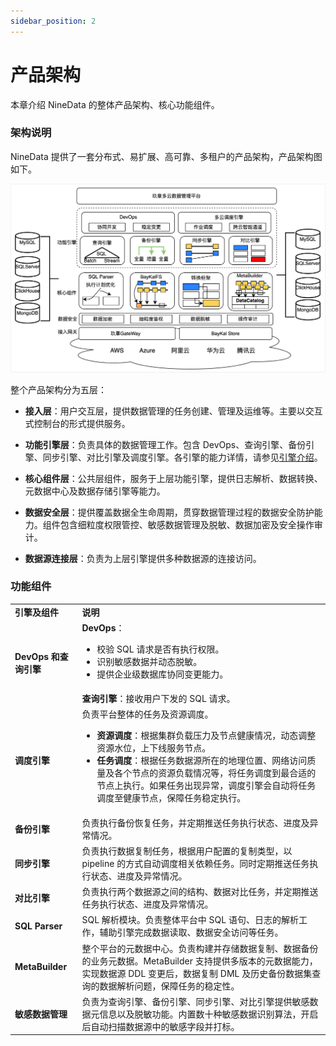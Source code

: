 ```yaml
---
sidebar_position: 2
---
```




# 产品架构


本章介绍 NineData 的整体产品架构、核心功能组件。

### 架构说明

NineData 提供了一套分布式、易扩展、高可靠、多租户的产品架构，产品架构图如下。

![architecture](image/architecture.png)

整个产品架构分为五层：

- **接入层**：用户交互层，提供数据管理的任务创建、管理及运维等。主要以交互式控制台的形式提供服务。
- **功能引擎层**：负责具体的数据管理工作。包含 DevOps、查询引擎、备份引擎、同步引擎、对比引擎及调度引擎。各引擎的能力详情，请参见[引擎介绍](#jump)。

- **核心组件层**：公共层组件，服务于上层功能引擎，提供日志解析、数据转换、元数据中心及数据存储引擎等能力。

- **数据安全层**：提供覆盖数据全生命周期，贯穿数据管理过程的数据安全防护能力。组件包含细粒度权限管控、敏感数据管理及脱敏、数据加密及安全操作审计。

- **数据源连接层**：负责为上层引擎提供多种数据源的连接访问。

### <span id="jump">功能组件</span>

<table>
  <tr>
    <td><b>引擎及组件</b></td>
    <td><b>说明</b></td>
  </tr>
  <tr>
    <td rowspan="2"><b>DevOps 和查询引擎</b></td>
    <td><b>DevOps</b>：
      <ul>
        <li>校验 SQL 请求是否有执行权限。</li>
        <li>识别敏感数据并动态脱敏。</li>
        <li>提供企业级数据库协同变更能力。</li>
      </ul></td>
  </tr>
  <tr>
    <td><b>查询引擎</b>：接收用户下发的 SQL 请求。</td>
  </tr>
  <tr>
    <td><b>调度引擎</b></td>
    <td>负责平台整体的任务及资源调度。
      <ul>
        <li><b>资源调度</b>：根据集群负载压力及节点健康情况，动态调整资源水位，上下线服务节点。</li>
        <li><b>任务调度</b>：根据任务数据源所在的地理位置、网络访问质量及各个节点的资源负载情况等，将任务调度到最合适的节点上执行。如果任务出现异常，调度引擎会自动将任务调度至健康节点，保障任务稳定执行。</li>
      </ul>
    </td>
  </tr>
  <tr>
    <td><b>备份引擎</b></td>
    <td>负责执行备份恢复任务，并定期推送任务执行状态、进度及异常情况。</td>
  </tr>
  <tr>
    <td><b>同步引擎</b></td>
    <td>负责执行数据复制任务，根据用户配置的复制类型，以 pipeline 的方式自动调度相关依赖任务。同时定期推送任务执行状态、进度及异常情况。</td>
  </tr>
  <tr>
    <td><b>对比引擎</b></td>
    <td>负责执行两个数据源之间的结构、数据对比任务，并定期推送任务执行状态、进度及异常情况。</td>
  </tr>
  <tr>
    <td><b>SQL Parser</b></td>
    <td>SQL 解析模块。负责整体平台中 SQL 语句、日志的解析工作，辅助引擎完成数据读取、数据安全访问等任务。</td>
  </tr>
  <tr>
    <td><b>MetaBuilder</b></td>
    <td>整个平台的元数据中心。负责构建并存储数据复制、数据备份的业务元数据。MetaBuilder 支持提供多版本的元数据能力，实现数据源 DDL 变更后，数据复制 DML 及历史备份数据集查询的数据解析问题，保障任务的稳定性。</td>
  </tr>
  <tr>
    <td><b>敏感数据管理</b></td>
    <td>负责为查询引擎、备份引擎、同步引擎、对比引擎提供敏感数据元信息以及脱敏功能。内置数十种敏感数据识别算法，开启后自动扫描数据源中的敏感字段并打标。</td>
  </tr>
</table>


